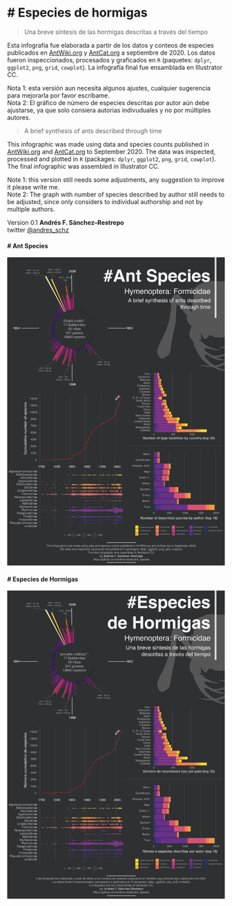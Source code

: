 # # Especies de hormigas
> Una breve síntesis de las hormigas descritas a través del tiempo
 
Esta infografía fue elaborada a partir de los datos y conteos de especies publicados en [AntWiki.org](https://www.antwiki.org/wiki/Species_Accounts) y [AntCat.org](https://antcat.org/) a septiembre de 2020. Los datos fueron inspeccionados, procesados y graficados en `R` (paquetes: `dplyr`, `ggplot2`, `png`, `grid`, `cowplot`). La infografía final fue ensamblada en Illustrator CC.  
 
Nota 1: esta versión aun necesita algunos ajustes,  cualquier sugerencia para mejorarla por favor escríbame.    
Nota 2: El gráfico de número de especies descritas por autor aún debe ajustarse, ya que solo consiera autorias indivuduales y no por múltiples autores. 
 
>A brief synthesis of ants described through time

This infographic was made using data and species counts published in [AntWiki.org](https://www.antwiki.org/wiki/Species_Accounts) and [AntCat.org](https://antcat.org/) to September 2020. The data was inspected, processed and plotted in `R` (packages: `dplyr`, `ggplot2`, `png`, `grid`, `cowplot`). The final infographic was assembled in Illustrator CC.  
 
Note 1: this version still needs some adjustments, any suggestion to improve it please write me.  
Note 2: The graph with number of species described by author still needs to be adjusted, since only considers to individual authorship and not by multiple authors. 
 
Version 0.1 
**Andrés F. Sánchez–Restrepo**  
twitter [@andres_schz](https://twitter.com/andres_schz) 

#### # Ant Species
![Ant Species English](https://github.com/andres-snchz/ant_species/blob/main/ant_species_en.png "Ant Species English") 

#### # Especies de Hormigas
![Ant Species Spanish](https://github.com/andres-snchz/ant_species/blob/main/ant_species_es.png "Ant Species Spanish")

